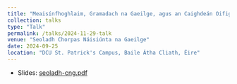 ```yaml
---
title: "Meaisínfhoghlaim, Gramadach na Gaeilge, agus an Caighdeán Oifigiúil"
collection: talks
type: "Talk"
permalink: /talks/2024-11-29-talk
venue: "Seoladh Chorpas Náisiúnta na Gaeilge"
date: 2024-09-25
location: "DCU St. Patrick's Campus, Baile Átha Cliath, Éire"
---
```


* Slides: [seoladh-cng.pdf](/files/seoladh-cng.pdf)
